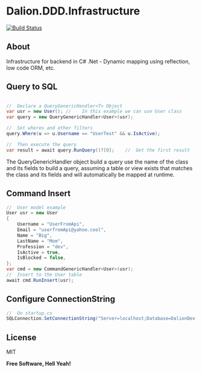 # Dalion.DDD.Infrastructure

[![Build Status](https://travis-ci.org/joemccann/dillinger.svg?branch=master)](https://travis-ci.org/joemccann/dillinger)

## About
Infrastructure for backend in C# .Net - Dynamic mapping using reflection, low code ORM, etc.

## Query to SQL 
```cs

//  Declare a QueryGenericHandler<T> Object
var usr = new User(); //    In this example we can use User class
var query = new QueryGenericHandler<User>(usr);

//  Set wheres and other filters
query.Where(u => u.Username == "UserTest" && u.IsActive);

//  Then execute the query
var result = await query.RunQuery()?[0];    //  Get the first result
```
The QueryGenericHandler<T> object build a query use the name of the class and its fields to build a query, assuming a table or view exists that matches the class and its fields and will automatically be mapped at runtime.

## Command Insert
```cs
//  User model example
User usr = new User
{
    Username = "UserFromApi",
    Email = "userfromApi@yahoo.cool",
    Name = "Big",
    LastName = "Mom",
    Profession = "dev",
    IsActive = true,
    IsBlocked = false,
};
var cmd = new CommandGenericHandler<User>(usr);
//  Insert to the User table
await cmd.RunInsert(usr);
```

## Configure ConnectionString
```cs
//	On startup.cs
SQLConnection.SetConnectionString("Server=localhost;Database=DalionDev;Integrated Security=SSPI");
```




## License

MIT

**Free Software, Hell Yeah!**

